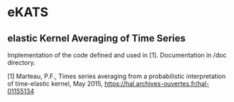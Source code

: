 # eKATS
## elastic Kernel Averaging of Time Series

Implementation of the code defined and used in [1]. Documentation in /doc directory.

[1] Marteau, P.F., Times series averaging from a probabilistic interpretation of time-elastic kernel, May 2015, https://hal.archives-ouvertes.fr/hal-01155134

